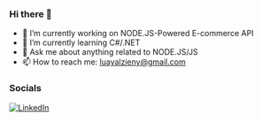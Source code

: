### Hi there 👋

- 🔭 I’m currently working on NODE.JS-Powered E-commerce API
- 🌱 I’m currently learning C#/.NET
- 💬 Ask me about anything related to NODE.JS/JS
- 📫 How to reach me: luayalzieny@gmail.com

### Socials
<a href="https://www.linkedin.com/in/luay-alzieny/" target="_blank"><img src="https://img.shields.io/badge/LinkedIn-0077B5?style=for-the-badge&logo=linkedin&logoColor=white" alt="LinkedIn" ></a>

<!-- ### Tech Stack
<img src="https://img.shields.io/badge/JavaScript-F7DF1E?style=for-the-badge&logo=javascript&logoColor=black">  <img src="https://img.shields.io/badge/C%23-239120?style=for-the-badge&logo=c-sharp&logoColor=white"> -->


